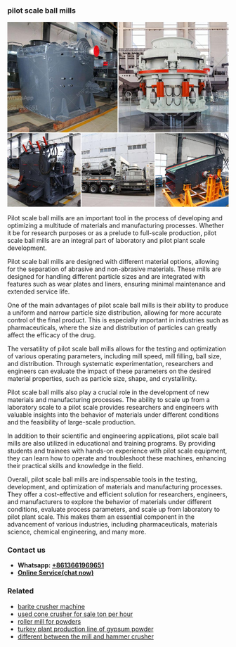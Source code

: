<h3>pilot scale ball mills</h3><img src='1706773477.jpg' alt=''><p>Pilot scale ball mills are an important tool in the process of developing and optimizing a multitude of materials and manufacturing processes. Whether it be for research purposes or as a prelude to full-scale production, pilot scale ball mills are an integral part of laboratory and pilot plant scale development.</p><p>Pilot scale ball mills are designed with different material options, allowing for the separation of abrasive and non-abrasive materials. These mills are designed for handling different particle sizes and are integrated with features such as wear plates and liners, ensuring minimal maintenance and extended service life.</p><p>One of the main advantages of pilot scale ball mills is their ability to produce a uniform and narrow particle size distribution, allowing for more accurate control of the final product. This is especially important in industries such as pharmaceuticals, where the size and distribution of particles can greatly affect the efficacy of the drug.</p><p>The versatility of pilot scale ball mills allows for the testing and optimization of various operating parameters, including mill speed, mill filling, ball size, and distribution. Through systematic experimentation, researchers and engineers can evaluate the impact of these parameters on the desired material properties, such as particle size, shape, and crystallinity.</p><p>Pilot scale ball mills also play a crucial role in the development of new materials and manufacturing processes. The ability to scale up from a laboratory scale to a pilot scale provides researchers and engineers with valuable insights into the behavior of materials under different conditions and the feasibility of large-scale production.</p><p>In addition to their scientific and engineering applications, pilot scale ball mills are also utilized in educational and training programs. By providing students and trainees with hands-on experience with pilot scale equipment, they can learn how to operate and troubleshoot these machines, enhancing their practical skills and knowledge in the field.</p><p>Overall, pilot scale ball mills are indispensable tools in the testing, development, and optimization of materials and manufacturing processes. They offer a cost-effective and efficient solution for researchers, engineers, and manufacturers to explore the behavior of materials under different conditions, evaluate process parameters, and scale up from laboratory to pilot plant scale. This makes them an essential component in the advancement of various industries, including pharmaceuticals, materials science, chemical engineering, and many more.</p><h3>Contact us</h3><ul><li><strong>Whatsapp:&nbsp;<a href="https://wa.me/8613661969651">+8613661969651</a></strong></li><li><a href="https://swt.shibang-china.com/?git&amp;zhl&amp;pilot scale ball mills"><strong>Online Service(chat now)</strong></a></li></ul><h3>Related</h3><ul><li><a href='barite crusher machine.md'>barite crusher machine</a></li><li><a href='used cone crusher for sale ton per hour.md'>used cone crusher for sale ton per hour</a></li><li><a href='roller mill for powders.md'>roller mill for powders</a></li><li><a href='turkey plant production line of gypsum powder.md'>turkey plant production line of gypsum powder</a></li><li><a href='different between the mill and hammer crusher.md'>different between the mill and hammer crusher</a></li></ul>